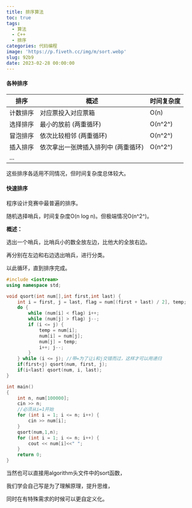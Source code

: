 ```yaml
---
title: 排序算法
toc: true
tags:
  - 算法
  - C++
  - 排序
categories: 代码编程
image: 'https://p.fiveth.cc/img/m/sort.webp'
slug: 92b9
date: 2023-02-28 00:00:00
---
```


#### 各种排序

| 排序     | 概述                                | 时间复杂度 |
| -------- | ----------------------------------- | ---------- |
| 计数排序 | 对应票投入对应票箱                  | O(n)       |
| 选择排序 | 最小的放前 (两重循环)               | O(n^2^)    |
| 冒泡排序 | 依次比较相邻 (两重循环)             | O(n^2^)    |
| 插入排序 | 依次拿出一张牌插入排列中 (两重循环) | O(n^2^)    |
| ...      |                                     |            |

这些排序各适用不同情况，但时间复杂度总体较大。

#### 快速排序

程序设计竞赛中最普遍的排序。

随机选择哨兵，时间复杂度O(n log n)。但极端情况O(n^2^)。

**概述：** 

选出一个哨兵，比哨兵小的数全放左边，比他大的全放右边。

再分别在左边和右边选出哨兵，进行分类。

以此循环，直到排序完成。

```cpp
#include <iostream>
using namespace std;

void qsort(int num[],int first,int last) {
	int i = first, j = last, flag = num[(first + last) / 2], temp;
	do {
		while (num[i] < flag) i++;
		while (num[j] > flag) j--;
		if (i <= j) { 
			temp = num[i];
			num[i] = num[j];
			num[j] = temp;
			i++; j--;
		}
	} while (i <= j); //带=为了让i和j交错而过，这样才可以用递归
	if(first<j) qsort(num, first, j);
	if(i<last) qsort(num, i, last);
}

int main()
{
	int n, num[100000];
	cin >> n;
    //必须从i=1开始
	for (int i = 1; i <= n; i++) {
		cin >> num[i];
	}
	qsort(num,1,n);
	for (int i = 1; i <= n; i++) {
		cout << num[i]<<" ";
	}
	return 0;
}
```

当然也可以直接用algorithm头文件中的sort函数，

我们学会自己写是为了理解原理，提升思维，

同时在有特殊需求的时候可以更自定义化。

